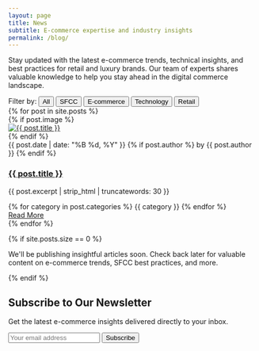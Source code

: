 ```yaml
---
layout: page
title: News
subtitle: E-commerce expertise and industry insights
permalink: /blog/
---
```


<div class="blog-intro">
  <p class="lead">Stay updated with the latest e-commerce trends, technical insights, and best practices for retail and luxury brands. Our team of experts shares valuable knowledge to help you stay ahead in the digital commerce landscape.</p>
</div>

<div class="blog-filters">
  <div class="filter-group">
    <label>Filter by:</label>
    <button class="filter-btn active" data-filter="all">All</button>
    <button class="filter-btn" data-filter="sfcc">SFCC</button>
    <button class="filter-btn" data-filter="ecommerce">E-commerce</button>
    <button class="filter-btn" data-filter="technology">Technology</button>
    <button class="filter-btn" data-filter="retail">Retail</button>
  </div>
</div>

<div class="blog-grid">
  {% for post in site.posts %}
    <div class="blog-card" data-categories="{{ post.categories | join: ' ' }}">
      {% if post.image %}
      <div class="blog-image">
        <a href="{{ post.url | relative_url }}">
          <img src="{{ post.image | relative_url }}" alt="{{ post.title }}">
        </a>
      </div>
      {% endif %}
      <div class="blog-content">
        <div class="blog-meta">
          <span class="date">{{ post.date | date: "%B %d, %Y" }}</span>
          {% if post.author %}
          <span class="author">by {{ post.author }}</span>
          {% endif %}
        </div>
        <h3><a href="{{ post.url | relative_url }}">{{ post.title }}</a></h3>
        <p>{{ post.excerpt | strip_html | truncatewords: 30 }}</p>
        <div class="blog-tags">
          {% for category in post.categories %}
          <span class="tag">{{ category }}</span>
          {% endfor %}
        </div>
        <a href="{{ post.url | relative_url }}" class="read-more">Read More</a>
      </div>
    </div>
  {% endfor %}
</div>

{% if site.posts.size == 0 %}
<div class="no-posts">
  <p>We'll be publishing insightful articles soon. Check back later for valuable content on e-commerce trends, SFCC best practices, and more.</p>
</div>
{% endif %}

<div class="newsletter-section">
  <div class="newsletter-content">
    <h2>Subscribe to Our Newsletter</h2>
    <p>Get the latest e-commerce insights delivered directly to your inbox.</p>
    <form class="newsletter-form" action="https://formspree.io/f/your-formspree-id" method="POST">
      <div class="form-group">
        <input type="email" name="email" placeholder="Your email address" required>
        <button type="submit" class="btn">Subscribe</button>
      </div>
    </form>
  </div>
</div>

<script>
  document.addEventListener('DOMContentLoaded', function() {
    const filterButtons = document.querySelectorAll('.filter-btn');
    const blogCards = document.querySelectorAll('.blog-card');
    
    filterButtons.forEach(button => {
      button.addEventListener('click', function() {
        const filter = this.getAttribute('data-filter');
        
        // Update active button
        filterButtons.forEach(btn => btn.classList.remove('active'));
        this.classList.add('active');
        
        // Filter blog posts
        blogCards.forEach(card => {
          if (filter === 'all') {
            card.style.display = 'flex';
          } else {
            const categories = card.getAttribute('data-categories');
            if (categories && categories.includes(filter)) {
              card.style.display = 'flex';
            } else {
              card.style.display = 'none';
            }
          }
        });
      });
    });
  });
</script>